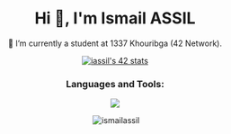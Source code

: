 <h1 align="center">Hi 👋, I'm Ismail ASSIL</h1>
  <p align="center"> 🔭 I’m currently a student at 1337 Khouribga (42 Network).</p>
<p align="center"><a href="https://github.com/oakoudad/badge42"><img src="https://badge.mediaplus.ma/greenbinary/iassil" alt="iassil's 42 stats" /></a></p>
<h3 align="center">Languages and Tools:</h3>
<p align="center">
  <a href="https://skillicons.dev">
    <img src="https://skillicons.dev/icons?i=vim,visualstudio,bash,linux,git,c,cpp,c,,css,html,figma,notion,ps,ai,xd" />
  </a>
</p>

<p align="center">&nbsp;<img src="https://github-readme-stats.vercel.app/api?username=ismailassil&show_icons=true&locale=en" alt="ismailassil" /></p>

